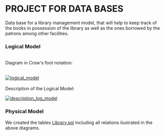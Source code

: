 # PROJECT FOR DATA BASES


Data base for a library management model, that will help to keep track of the books in possession of the library as well as the ones borrowed  by  the patrons among other facilities.
### Logical Model
<br>
Diagram in Crow's foot notation:
<br>
<br>

[![logical_model](https://gitlab.atp-fivt.org/dbf2023/valdiviiaviskarrao-project/-/blob/main/Logical_model.png "logical_model")](http://gitlab.atp-fivt.org/dbf2023/valdiviiaviskarrao-project/-/blob/main/Logical_model.png "logical_model")
<br>
<br>
Description of the Logical Model:
<br>

[![description_log_model](https://gitlab.atp-fivt.org/dbf2023/valdiviiaviskarrao-project/-/blob/main/Description_logical_model.jpg "description_log_model")](http://gitlab.atp-fivt.org/dbf2023/valdiviiaviskarrao-project/-/blob/main/Description_logical_model.jpg "description_log_model")

### Physical Model
We created the tables [Library.sql](http://gitlab.atp-fivt.org/dbf2023/valdiviiaviskarrao-project/-/blob/main/Library_database.sql "Library.sql") including all relations ilustrated in the above diagrams.
